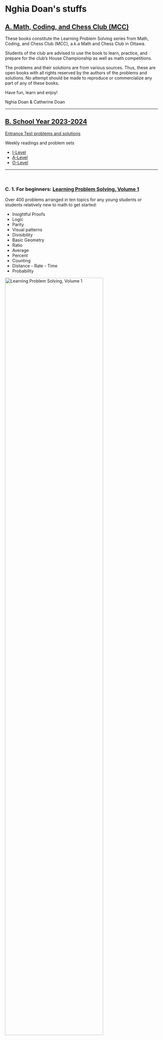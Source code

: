 # Nghia Doan's stuffs

## [A. Math, Coding, and Chess Club (MCC)](#math-chess-and-coding-club-mcc)

These books constitute the Learning Problem Solving series from Math, Coding, and Chess Club (MCC), a.k.a Math and Chess Club in Ottawa. 

Students of the club are advised to use the book to learn, practice, and prepare for the club’s House Championship as well as math competitions.

The problems and their solutions are from various sources. Thus, these are open books with all rights reserved by the authors of the problems and solutions. No attempt should be made to reproduce or commercialize any part of any of these books.

Have fun, learn and enjoy!

Nghia Doan & Catherine Doan

-----

## [B. School Year 2023-2024](#b-school-year-2023-2024)

[Entrance Test problems and solutions](./mcc/2023-2024-entrance-test.pdf)

Weekly readings and problem sets
- [I-Level](https://drive.google.com/drive/folders/1eyc_x-Ef3LUHzCj3fu4NJZ6nVZmj_el9?usp=sharing)
- [A-Level](https://drive.google.com/drive/folders/1SoMHPwIZ5sS0s2j6FEUFc5vvUulqh_ns?usp=sharing)
- [O-Level](https://drive.google.com/drive/folders/1oFYh9WFAUmEPzU-kwlNDGNOSY7tsv53B?usp=sharing)

-----

&nbsp;

### **C. 1. For beginners**: [Learning Problem Solving, Volume 1](./lps/LPS-Vol-1-4.0-Final.pdf)

Over 400 problems arranged in ten topics for any young students or students relatively new to math to get started:

- Insightful Proofs
- Logic
- Parity
- Visual patterns
- Divisibility
- Basic Geometry
- Ratio
- Average
- Percent
- Counting
- Distance - Rate - Time
- Probability

<img src="./img/LPS-Vol-1.png" alt="Learning Problem Solving, Volume 1" width="80%"/>

&nbsp;

------ 

&nbsp;

### **C.2 Club competitions**: [Learning Problem Solving, Volume 2](./lps/LPS-Vol-2-1.0-Final.pdf)

Over 400 problems collected from some competitions of the club during the year 2020.

- Summer semester - 14 weeks, each with a weekly team contest and a set of problems of the week
- Fall semeter - 3 months, each with monthly team contest and a set of problems of the months

<img src="./img/LPS-Vol-2.png" alt="Learning Problem Solving, Volume 2" width="80%"/>

&nbsp;

------ 

&nbsp;

### **C.3 Ongoing companion for every math leaners**: [Learning Problem Solving, Volume 3](./lps/LPS-Vol3-3.1-Ongoing.pdf)

<span style="color:red">*Last update on August 31, 2023.*</span>

Unlike the other book, this book is an ongoing online book, which means that it is updated frequently and available online to the members of the club. 

A smaller set of problems are to help the young contestants to find their footing at the beginning of the journey. A significant number of problems in the book are from the International Mathematical Olympiads (IMO), National Math Olympiads, and other Math Competitions from countries and regions around the world.

Thousands of problems are organized into over 40 chapters of 7 parts: Algebra, Combinatorics, Geometry, Number Theory, Logic, Chess, and Coding. In each chapter, which focuses on certain topics, some examples are discussed in details, sometimes with multiple solutions. 

In each chapters, there are examples at lower difficulty for juniors or seniors without extensive mathematical knowledge or skills. Readers will find examples at olympiad level and additional problems. The students shall attempt to solve the examples first, before consult with the solution(s). In some chapters, related theories are noted at the beginning, some are accompanied with proofs, and additional colloraries. They are by no mean complete. The students are advised and encouraged to learn from other sources, whenever possible.

*Below is an excerpt from the book.*

<img src="./img/LPS-Vol-3.png" alt="Learning Problem Solving, Volume 3" width="80%"/>

&nbsp;

------ 

&nbsp;

### **C.4 Companion for the youngsters**: [Learning Problem Solving, Toolbox](./lps/LPS-Tools.pdf)

- 10 Problem Solving Strategies
- 5 Principles: Invariance, Colouring, Pigeonhole, Extremal, and Induction
- 10 Counting Techniques

*Below is an excerpt from the book.*

<img src="./img/LPS-Tools.png" alt="Learning Problem Solving, Tools" width="80%"/>

&nbsp;

------ 

&nbsp;

### **C.5 Some collections from club activities (problems with solutions)**

&nbsp;

#### C.5.1 [Fall Semester, 2021](./mcc/2021-fall.pdf)

- 5 House Championship rounds (plus entrance test)
- 4 MCC Indidvidual Contest rounds
- 2 Introductory Curriculum Level Test rounds (for all levels 1-5)
- 2 AMC 8 review sessions

*Below is an excerpt from the book.*

<img src="./img/2021-fall.png" alt="Fall Semester, 2021" width="80%"/>

&nbsp;

------ 

&nbsp;

#### C.5.2. [Fall Semester, 2022](./mcc/2022-fall.pdf)

- 3 House Championship rounds (plus 2 entrance tests)
- 3 MCC Indidvidual Contest rounds
- 2 Introductory Curriculum Level Test rounds (for all levels 1-9)
- 2 Problem Solving Championship rounds

*Below is an excerpt from the book.*

<img src="./img/2022-fall.png" alt="Fall Semester, 2022" width="80%"/>

&nbsp;

------ 

&nbsp;

#### C.5.3. [Winter Semester, 2022](./mcc/2022-winter.pdf)

- 5 House Championship rounds (plus 2 entrance tests)
- 4 MCC Indidvidual Contest rounds
- 2 Introductory Curriculum Level Test rounds (for all levels 1-9)
- 6 Purple Comet Training sessions
- 1 Middle School Training session

*Below is an excerpt from the book.*

<img src="./img/2022-winter.png" alt="Winter Semester, 2022" width="80%"/>

&nbsp;

------ 

&nbsp;

#### C.5.4. [Olympiad Team Training, 2022](./mcc/2022-olympiad.pdf)

- 4 Training session

*Below is an excerpt from the book.*

<img src="./img/2022-olympiad.png" alt="Olympiad Training, Winter Semester, 2022" width="80%"/>

&nbsp;

------ 

&nbsp;

#### C.5.5. [Competition Mock Tests, 2022](./mcc/2022-mock-tests.pdf)
- 5 Mock tests (12 problems each, similar to Canadian Open Math Challenge)

*Below is an excerpt from the book.*

<img src="./img/2022-mock-tests.png" alt="Competition Mock Tests, Fall Semester, 2022" width="80%"/>

&nbsp;

------ 

&nbsp;

#### C.5.6. Middle School seminars, 2022:

- [Session 1](./mcc/2022-2-ms-1.pdf)
- [Session 2](./mcc/2022-2-ms-2.pdf)
- [Session 3](./mcc/2022-2-ms-3.pdf)

*Below is an excerpt from the seminars.*

<img src="./img/2022-2-ms-2.png" alt="Middle School seminars, Winter Semester, 2022" width="80%"/>

&nbsp;

------ 

&nbsp;

#### C.5.7. Problem Solving Championship seminars, 2022:
- [Session 1](./mcc/2022-2-psc-1.pdf)
- [Session 2](./mcc/2022-2-psc-2.pdf)

*Below is an excerpt from the seminars.*

<img src="./img/2022-2-psc-1.png" alt="Problem Solving Championship seminars, Winter Semester, 2022" width="80%"/>

&nbsp;

------ 

&nbsp;

#### C.5.8. Summer camp, 2023:
- [MS & HS courses](./mcc/2023-summer-camp.pdf)

&nbsp;
